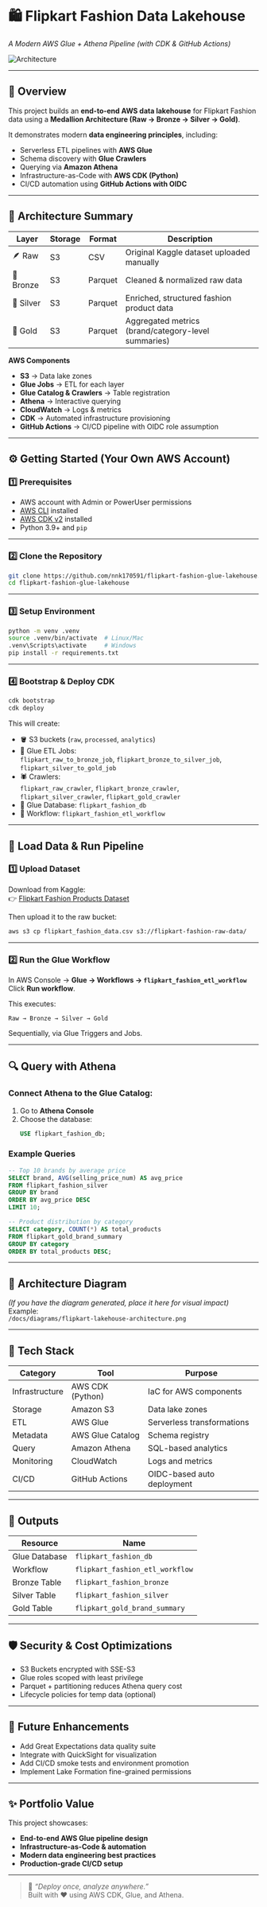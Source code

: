 # 🛍️ Flipkart Fashion Data Lakehouse  
_A Modern AWS Glue + Athena Pipeline (with CDK & GitHub Actions)_

![Architecture](./docs/diagrams/flipkart-lakehouse-architecture.png)

---

## 📖 Overview

This project builds an **end-to-end AWS data lakehouse** for Flipkart Fashion data using a **Medallion Architecture (Raw → Bronze → Silver → Gold)**.

It demonstrates modern **data engineering principles**, including:
- Serverless ETL pipelines with **AWS Glue**
- Schema discovery with **Glue Crawlers**
- Querying via **Amazon Athena**
- Infrastructure-as-Code with **AWS CDK (Python)**
- CI/CD automation using **GitHub Actions with OIDC**

---

## 🧱 Architecture Summary

| Layer | Storage | Format | Description |
|--------|----------|---------|--------------|
| 🪶 Raw | S3 | CSV | Original Kaggle dataset uploaded manually |
| 🥉 Bronze | S3 | Parquet | Cleaned & normalized raw data |
| 🥈 Silver | S3 | Parquet | Enriched, structured fashion product data |
| 🥇 Gold | S3 | Parquet | Aggregated metrics (brand/category-level summaries) |

**AWS Components**
- **S3** → Data lake zones  
- **Glue Jobs** → ETL for each layer  
- **Glue Catalog & Crawlers** → Table registration  
- **Athena** → Interactive querying  
- **CloudWatch** → Logs & metrics  
- **CDK** → Automated infrastructure provisioning  
- **GitHub Actions** → CI/CD pipeline with OIDC role assumption  

---

## ⚙️ Getting Started (Your Own AWS Account)

### 1️⃣ Prerequisites
- AWS account with Admin or PowerUser permissions  
- [AWS CLI](https://docs.aws.amazon.com/cli/latest/userguide/getting-started-install.html) installed  
- [AWS CDK v2](https://docs.aws.amazon.com/cdk/v2/guide/cli.html) installed  
- Python 3.9+ and `pip`  

---

### 2️⃣ Clone the Repository
```bash
git clone https://github.com/nnk170591/flipkart-fashion-glue-lakehouse.git
cd flipkart-fashion-glue-lakehouse
```

---

### 3️⃣ Setup Environment
```bash
python -m venv .venv
source .venv/bin/activate  # Linux/Mac
.venv\Scripts\activate     # Windows
pip install -r requirements.txt
```

---

### 4️⃣ Bootstrap & Deploy CDK
```bash
cdk bootstrap
cdk deploy
```

This will create:
- 🪣 S3 buckets (`raw`, `processed`, `analytics`)
- 🧮 Glue ETL Jobs:  
  `flipkart_raw_to_bronze_job`, `flipkart_bronze_to_silver_job`, `flipkart_silver_to_gold_job`
- 🕷️ Crawlers:  
  `flipkart_raw_crawler`, `flipkart_bronze_crawler`, `flipkart_silver_crawler`, `flipkart_gold_crawler`
- 🧠 Glue Database: `flipkart_fashion_db`
- 🔁 Workflow: `flipkart_fashion_etl_workflow`

---

## 🧩 Load Data & Run Pipeline

### 1️⃣ Upload Dataset
Download from Kaggle:  
👉 [Flipkart Fashion Products Dataset](https://www.kaggle.com/datasets/aaditshukla/flipkart-fasion-products-dataset)

Then upload it to the raw bucket:
```bash
aws s3 cp flipkart_fashion_data.csv s3://flipkart-fashion-raw-data/
```

---

### 2️⃣ Run the Glue Workflow
In AWS Console → **Glue → Workflows → `flipkart_fashion_etl_workflow`**  
Click **Run workflow**.  

This executes:
```
Raw → Bronze → Silver → Gold
```
Sequentially, via Glue Triggers and Jobs.

---

## 🔍 Query with Athena

### Connect Athena to the Glue Catalog:
1. Go to **Athena Console**  
2. Choose the database:
   ```sql
   USE flipkart_fashion_db;
   ```

### Example Queries
```sql
-- Top 10 brands by average price
SELECT brand, AVG(selling_price_num) AS avg_price
FROM flipkart_fashion_silver
GROUP BY brand
ORDER BY avg_price DESC
LIMIT 10;
```

```sql
-- Product distribution by category
SELECT category, COUNT(*) AS total_products
FROM flipkart_gold_brand_summary
GROUP BY category
ORDER BY total_products DESC;
```

---

## 🧮 Architecture Diagram

*(If you have the diagram generated, place it here for visual impact)*  
Example:  
`/docs/diagrams/flipkart-lakehouse-architecture.png`

---

## 🧰 Tech Stack

| Category | Tool | Purpose |
|-----------|------|----------|
| Infrastructure | AWS CDK (Python) | IaC for AWS components |
| Storage | Amazon S3 | Data lake zones |
| ETL | AWS Glue | Serverless transformations |
| Metadata | AWS Glue Catalog | Schema registry |
| Query | Amazon Athena | SQL-based analytics |
| Monitoring | CloudWatch | Logs and metrics |
| CI/CD | GitHub Actions | OIDC-based auto deployment |

---

## 🧾 Outputs

| Resource | Name |
|-----------|------|
| Glue Database | `flipkart_fashion_db` |
| Workflow | `flipkart_fashion_etl_workflow` |
| Bronze Table | `flipkart_fashion_bronze` |
| Silver Table | `flipkart_fashion_silver` |
| Gold Table | `flipkart_gold_brand_summary` |

---

## 🛡️ Security & Cost Optimizations
- S3 Buckets encrypted with SSE-S3  
- Glue roles scoped with least privilege  
- Parquet + partitioning reduces Athena query cost  
- Lifecycle policies for temp data (optional)  

---

## 🧩 Future Enhancements
- Add Great Expectations data quality suite  
- Integrate with QuickSight for visualization  
- Add CI/CD smoke tests and environment promotion  
- Implement Lake Formation fine-grained permissions  

---

## ✨ Portfolio Value

This project showcases:
- **End-to-end AWS Glue pipeline design**
- **Infrastructure-as-Code & automation**
- **Modern data engineering best practices**
- **Production-grade CI/CD setup**

---

> 💬 _“Deploy once, analyze anywhere.”_  
Built with ❤️ using AWS CDK, Glue, and Athena.

